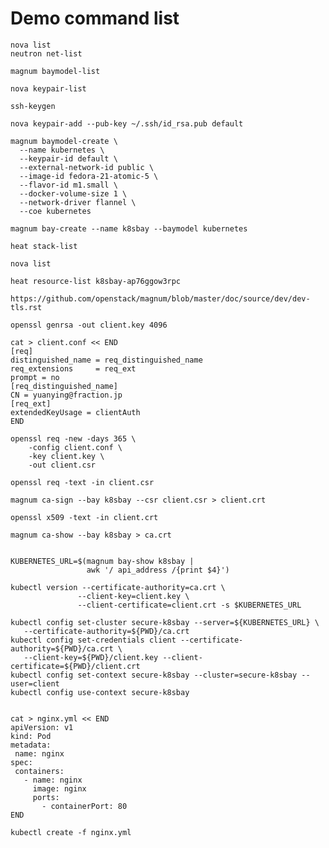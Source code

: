 # Demo command list

    nova list
    neutron net-list

    magnum baymodel-list

    nova keypair-list

    ssh-keygen

    nova keypair-add --pub-key ~/.ssh/id_rsa.pub default

    magnum baymodel-create \
      --name kubernetes \
      --keypair-id default \
      --external-network-id public \
      --image-id fedora-21-atomic-5 \
      --flavor-id m1.small \
      --docker-volume-size 1 \
      --network-driver flannel \
      --coe kubernetes

    magnum bay-create --name k8sbay --baymodel kubernetes

    heat stack-list

    nova list

    heat resource-list k8sbay-ap76ggow3rpc

    https://github.com/openstack/magnum/blob/master/doc/source/dev/dev-tls.rst

    openssl genrsa -out client.key 4096

    cat > client.conf << END
    [req]
    distinguished_name = req_distinguished_name
    req_extensions     = req_ext
    prompt = no
    [req_distinguished_name]
    CN = yuanying@fraction.jp
    [req_ext]
    extendedKeyUsage = clientAuth
    END

    openssl req -new -days 365 \
        -config client.conf \
        -key client.key \
        -out client.csr

    openssl req -text -in client.csr

    magnum ca-sign --bay k8sbay --csr client.csr > client.crt

    openssl x509 -text -in client.crt

    magnum ca-show --bay k8sbay > ca.crt


    KUBERNETES_URL=$(magnum bay-show k8sbay |
                     awk '/ api_address /{print $4}')

    kubectl version --certificate-authority=ca.crt \
                   --client-key=client.key \
                   --client-certificate=client.crt -s $KUBERNETES_URL

    kubectl config set-cluster secure-k8sbay --server=${KUBERNETES_URL} \
       --certificate-authority=${PWD}/ca.crt
    kubectl config set-credentials client --certificate-authority=${PWD}/ca.crt \
       --client-key=${PWD}/client.key --client-certificate=${PWD}/client.crt
    kubectl config set-context secure-k8sbay --cluster=secure-k8sbay --user=client
    kubectl config use-context secure-k8sbay


    cat > nginx.yml << END
    apiVersion: v1
    kind: Pod
    metadata:
     name: nginx
    spec:
     containers:
       - name: nginx
         image: nginx
         ports:
           - containerPort: 80
    END

    kubectl create -f nginx.yml
